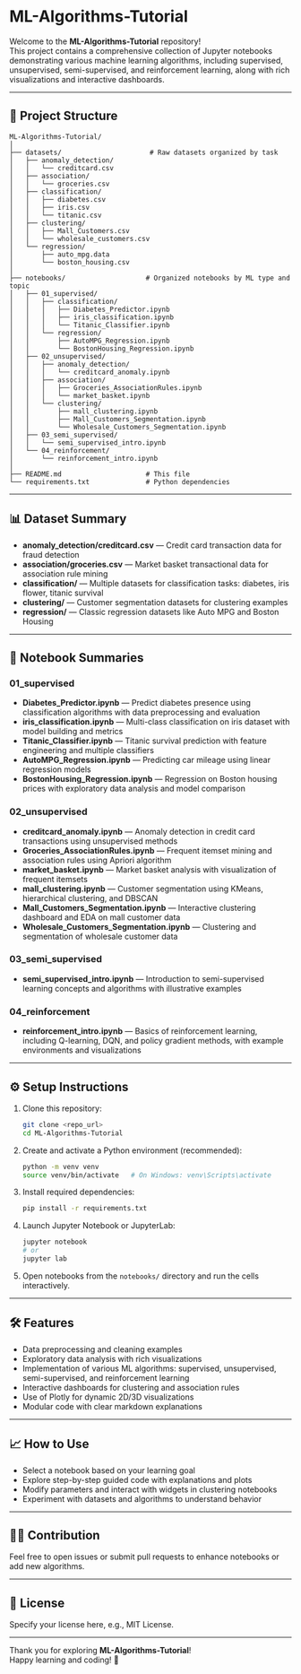 # ML-Algorithms-Tutorial

Welcome to the **ML-Algorithms-Tutorial** repository!  
This project contains a comprehensive collection of Jupyter notebooks demonstrating various machine learning algorithms, including supervised, unsupervised, semi-supervised, and reinforcement learning, along with rich visualizations and interactive dashboards.

---

## 📂 Project Structure

```
ML-Algorithms-Tutorial/
│
├── datasets/                      # Raw datasets organized by task
│   ├── anomaly_detection/
│   │   └── creditcard.csv
│   ├── association/
│   │   └── groceries.csv
│   ├── classification/
│   │   ├── diabetes.csv
│   │   ├── iris.csv
│   │   └── titanic.csv
│   ├── clustering/
│   │   ├── Mall_Customers.csv
│   │   └── wholesale_customers.csv
│   └── regression/
│       ├── auto_mpg.data
│       └── boston_housing.csv
│
├── notebooks/                    # Organized notebooks by ML type and topic
│   ├── 01_supervised/
│   │   ├── classification/
│   │   │   ├── Diabetes_Predictor.ipynb
│   │   │   ├── iris_classification.ipynb
│   │   │   └── Titanic_Classifier.ipynb
│   │   └── regression/
│   │       ├── AutoMPG_Regression.ipynb
│   │       └── BostonHousing_Regression.ipynb
│   ├── 02_unsupervised/
│   │   ├── anomaly_detection/
│   │   │   └── creditcard_anomaly.ipynb
│   │   ├── association/
│   │   │   ├── Groceries_AssociationRules.ipynb
│   │   │   └── market_basket.ipynb
│   │   └── clustering/
│   │       ├── mall_clustering.ipynb
│   │       ├── Mall_Customers_Segmentation.ipynb
│   │       └── Wholesale_Customers_Segmentation.ipynb
│   ├── 03_semi_supervised/
│   │   └── semi_supervised_intro.ipynb
│   └── 04_reinforcement/
│       └── reinforcement_intro.ipynb
│
├── README.md                     # This file
└── requirements.txt              # Python dependencies
```

---

## 📊 Dataset Summary

- **anomaly_detection/creditcard.csv** — Credit card transaction data for fraud detection  
- **association/groceries.csv** — Market basket transactional data for association rule mining  
- **classification/** — Multiple datasets for classification tasks: diabetes, iris flower, titanic survival  
- **clustering/** — Customer segmentation datasets for clustering examples  
- **regression/** — Classic regression datasets like Auto MPG and Boston Housing

---

## 📓 Notebook Summaries

### 01_supervised
- **Diabetes_Predictor.ipynb** — Predict diabetes presence using classification algorithms with data preprocessing and evaluation  
- **iris_classification.ipynb** — Multi-class classification on iris dataset with model building and metrics  
- **Titanic_Classifier.ipynb** — Titanic survival prediction with feature engineering and multiple classifiers  
- **AutoMPG_Regression.ipynb** — Predicting car mileage using linear regression models  
- **BostonHousing_Regression.ipynb** — Regression on Boston housing prices with exploratory data analysis and model comparison  

### 02_unsupervised
- **creditcard_anomaly.ipynb** — Anomaly detection in credit card transactions using unsupervised methods  
- **Groceries_AssociationRules.ipynb** — Frequent itemset mining and association rules using Apriori algorithm  
- **market_basket.ipynb** — Market basket analysis with visualization of frequent itemsets  
- **mall_clustering.ipynb** — Customer segmentation using KMeans, hierarchical clustering, and DBSCAN  
- **Mall_Customers_Segmentation.ipynb** — Interactive clustering dashboard and EDA on mall customer data  
- **Wholesale_Customers_Segmentation.ipynb** — Clustering and segmentation of wholesale customer data  

### 03_semi_supervised
- **semi_supervised_intro.ipynb** — Introduction to semi-supervised learning concepts and algorithms with illustrative examples  

### 04_reinforcement
- **reinforcement_intro.ipynb** — Basics of reinforcement learning, including Q-learning, DQN, and policy gradient methods, with example environments and visualizations  

---

## ⚙️ Setup Instructions

1. Clone this repository:
   ```bash
   git clone <repo_url>
   cd ML-Algorithms-Tutorial
   ```

2. Create and activate a Python environment (recommended):
   ```bash
   python -m venv venv
   source venv/bin/activate   # On Windows: venv\Scripts\activate
   ```

3. Install required dependencies:
   ```bash
   pip install -r requirements.txt
   ```

4. Launch Jupyter Notebook or JupyterLab:
   ```bash
   jupyter notebook
   # or
   jupyter lab
   ```

5. Open notebooks from the `notebooks/` directory and run the cells interactively.

---

## 🛠️ Features

- Data preprocessing and cleaning examples  
- Exploratory data analysis with rich visualizations  
- Implementation of various ML algorithms: supervised, unsupervised, semi-supervised, and reinforcement learning  
- Interactive dashboards for clustering and association rules  
- Use of Plotly for dynamic 2D/3D visualizations  
- Modular code with clear markdown explanations  

---

## 📈 How to Use

- Select a notebook based on your learning goal  
- Explore step-by-step guided code with explanations and plots  
- Modify parameters and interact with widgets in clustering notebooks  
- Experiment with datasets and algorithms to understand behavior  

---

## 🙋‍♂️ Contribution

Feel free to open issues or submit pull requests to enhance notebooks or add new algorithms.

---

## 📜 License

Specify your license here, e.g., MIT License.

---

Thank you for exploring **ML-Algorithms-Tutorial**!  
Happy learning and coding! 🚀

